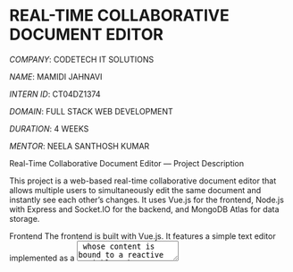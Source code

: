 # REAL-TIME COLLABORATIVE DOCUMENT EDITOR

*COMPANY*: CODETECH IT SOLUTIONS

*NAME*: MAMIDI JAHNAVI

*INTERN ID*: CT04DZ1374

*DOMAIN*: FULL STACK WEB DEVELOPMENT

*DURATION*: 4 WEEKS

*MENTOR*: NEELA SANTHOSH KUMAR

Real-Time Collaborative Document Editor — Project Description

This project is a web-based real-time collaborative document editor that allows multiple users to simultaneously edit the same document and instantly see each other’s changes. It uses Vue.js for the frontend, Node.js with Express and Socket.IO for the backend, and MongoDB Atlas for data storage.

Frontend
The frontend is built with Vue.js. It features a simple text editor implemented as a <textarea> whose content is bound to a reactive variable. When users type, the changes are sent to the backend in real time using WebSocket via Socket.IO. The editor also listens for updates from other users and updates its content immediately, keeping all users in sync.

Backend
The backend uses Node.js and Express to serve REST API endpoints for creating and retrieving documents. It connects to MongoDB Atlas to store documents persistently. Each document has a unique ID and stores the current text content.

For real-time collaboration, the backend uses Socket.IO to handle WebSocket connections. When users open a document, their socket joins a room identified by the document ID. Changes sent by any user are broadcasted to other users in the same room, ensuring real-time synchronization. The backend also saves the latest document content to the database on receiving save events.

Workflow
On loading, the frontend fetches the document content from the backend.

It connects to the backend via WebSocket and joins the document’s room.

When users type, changes are emitted to the server.

The server broadcasts changes to other connected clients.

All clients update their editors in real time.

The backend saves the updated content to the database.

#OUTPUT

![Image](https://github.com/user-attachments/assets/1321e614-a722-4495-b7c1-3459881bd5a3)
